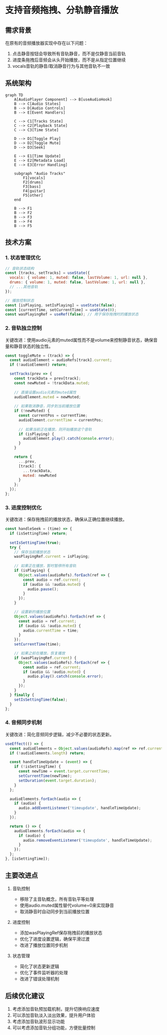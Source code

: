 # 支持音频拖拽、分轨静音播放

## 需求背景

在原有的音频播放器实现中存在以下问题：
1. 点击静音按钮会导致所有音轨静音，而不是仅静音当前音轨
2. 进度条拖拽后音频会从头开始播放，而不是从指定位置继续
3. vocals音轨的静音/取消静音行为与其他音轨不一致

## 系统架构

```mermaid
graph TD
    A[AudioPlayer Component] --> B[useAudioHook]
    B --> C[Audio States]
    B --> D[Audio Controls]
    B --> E[Event Handlers]
    
    C --> C1[Tracks State]
    C --> C2[Playback State]
    C --> C3[Time State]
    
    D --> D1[Toggle Play]
    D --> D2[Toggle Mute]
    D --> D3[Seek]
    
    E --> E1[Time Update]
    E --> E2[Metadata Load]
    E --> E3[Error Handling]

    subgraph "Audio Tracks"
        F1[vocals]
        F2[drums]
        F3[bass]
        F4[guitar]
        F5[other]
    end

    B --> F1
    B --> F2
    B --> F3
    B --> F4
    B --> F5
```

## 技术方案

### 1. 状态管理优化

```javascript
// 音轨状态结构
const [tracks, setTracks] = useState({
  vocals: { volume: 1, muted: false, lastVolume: 1, url: null },
  drums: { volume: 1, muted: false, lastVolume: 1, url: null },
  // ...其他音轨
});

// 播放控制状态
const [isPlaying, setIsPlaying] = useState(false);
const [currentTime, setCurrentTime] = useState(0);
const wasPlayingRef = useRef(false); // 用于保存拖拽时的播放状态
```

### 2. 音轨独立控制

关键改进：使用audio元素的muted属性而不是volume来控制静音状态，确保音量和静音状态的独立性。

```javascript
const toggleMute = (track) => {
  const audioElement = audioRefs[track].current;
  if (!audioElement) return;

  setTracks(prev => {
    const trackData = prev[track];
    const newMuted = !trackData.muted;
    
    // 直接设置audio元素的muted属性
    audioElement.muted = newMuted;
    
    // 如果取消静音，同步到当前播放位置
    if (!newMuted) {
      const currentPos = currentTime;
      audioElement.currentTime = currentPos;
      
      // 如果当前正在播放，则开始播放这个音轨
      if (isPlaying) {
        audioElement.play().catch(console.error);
      }
    }

    return {
      ...prev,
      [track]: {
        ...trackData,
        muted: newMuted
      }
    };
  });
};
```

### 3. 进度控制优化

关键改进：保存拖拽前的播放状态，确保从正确位置继续播放。

```javascript
const handleSeek = (time) => {
  if (isSettingTime) return;
  
  setIsSettingTime(true);
  try {
    // 保存当前播放状态
    wasPlayingRef.current = isPlaying;
    
    // 如果正在播放，暂时暂停所有音轨
    if (isPlaying) {
      Object.values(audioRefs).forEach(ref => {
        const audio = ref.current;
        if (audio && !audio.muted) {
          audio.pause();
        }
      });
    }

    // 设置新的播放位置
    Object.values(audioRefs).forEach(ref => {
      const audio = ref.current;
      if (audio && !audio.muted) {
        audio.currentTime = time;
      }
    });
    setCurrentTime(time);

    // 如果之前在播放，恢复播放
    if (wasPlayingRef.current) {
      Object.values(audioRefs).forEach(ref => {
        const audio = ref.current;
        if (audio && !audio.muted) {
          audio.play().catch(console.error);
        }
      });
    }
  } finally {
    setIsSettingTime(false);
  }
};
```

### 4. 音频同步机制

关键改进：简化音频同步逻辑，减少不必要的状态更新。

```javascript
useEffect(() => {
  const audioElements = Object.values(audioRefs).map(ref => ref.current);
  if (!audioElements.length) return;

  const handleTimeUpdate = (event) => {
    if (!isSettingTime) {
      const newTime = event.target.currentTime;
      setCurrentTime(newTime);
      setDuration(event.target.duration);
    }
  };

  audioElements.forEach(audio => {
    if (audio) {
      audio.addEventListener('timeupdate', handleTimeUpdate);
    }
  });

  return () => {
    audioElements.forEach(audio => {
      if (audio) {
        audio.removeEventListener('timeupdate', handleTimeUpdate);
      }
    });
  };
}, [isSettingTime]);
```

## 主要改进点

1. 音轨控制
   - 移除了主音轨概念，所有音轨平等处理
   - 使用audio.muted属性替代volume=0来实现静音
   - 取消静音时自动同步到当前播放位置

2. 进度控制
   - 添加wasPlayingRef保存拖拽前的播放状态
   - 优化了进度设置逻辑，确保平滑过渡
   - 改进了播放位置同步机制

3. 状态管理
   - 简化了状态更新逻辑
   - 优化了事件监听器的处理
   - 改进了错误处理机制

## 后续优化建议

1. 考虑添加音轨预加载机制，提升切换响应速度
2. 可以添加音轨淡入淡出效果，提升用户体验
3. 考虑添加音轨波形显示功能
4. 可以考虑添加音轨分组功能，方便批量控制
